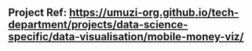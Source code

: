 ## Project Ref: https://umuzi-org.github.io/tech-department/projects/data-science-specific/data-visualisation/mobile-money-viz/
